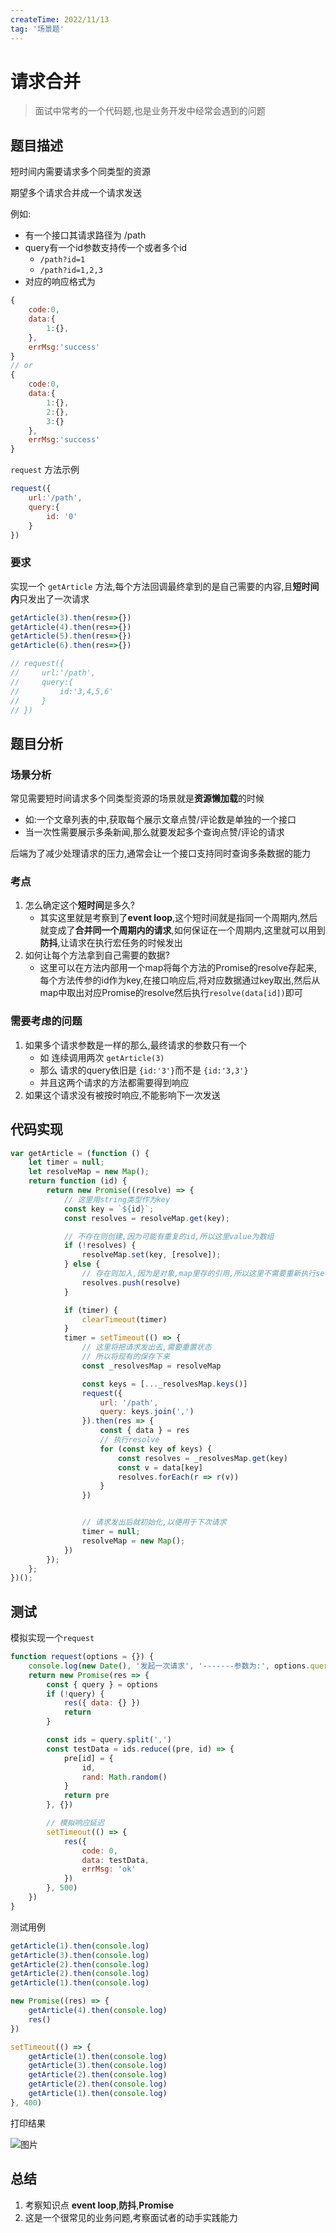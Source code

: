 ```yaml
---
createTime: 2022/11/13
tag: '场景题'
---
```

# 请求合并

> 面试中常考的一个代码题,也是业务开发中经常会遇到的问题

题目描述
----

短时间内需要请求多个同类型的资源

期望多个请求合并成一个请求发送

例如:

* 有一个接口其请求路径为 /path
* query有一个id参数支持传一个或者多个id
  * `/path?id=1`
  * `/path?id=1,2,3`
* 对应的响应格式为

```js
{
    code:0,
    data:{
        1:{},
    },
    errMsg:'success'
}
// or
{
    code:0,
    data:{
        1:{},
        2:{},
        3:{}
    },
    errMsg:'success'
}

```

`request` 方法示例

```js
request({
    url:'/path',
    query:{
        id: '0'
    }
})

```

### 要求

实现一个 `getArticle` 方法,每个方法回调最终拿到的是自己需要的内容,且**短时间内**只发出了一次请求

```js
getArticle(3).then(res=>{})
getArticle(4).then(res=>{})
getArticle(5).then(res=>{})
getArticle(6).then(res=>{})

// request({
//     url:'/path',
//     query:{
//         id:'3,4,5,6'
//     }
// })

```

题目分析
----

### 场景分析

常见需要短时间请求多个同类型资源的场景就是**资源懒加载**的时候

* 如:一个文章列表的中,获取每个展示文章点赞/评论数是单独的一个接口
* 当一次性需要展示多条新闻,那么就要发起多个查询点赞/评论的请求

后端为了减少处理请求的压力,通常会让一个接口支持同时查询多条数据的能力

### 考点

1. 怎么确定这个**短时间**是多久?
    * 其实这里就是考察到了**event loop**,这个短时间就是指同一个周期内,然后就变成了**合并同一个周期内的请求**,如何保证在一个周期内,这里就可以用到**防抖**,让请求在执行宏任务的时候发出
2. 如何让每个方法拿到自己需要的数据?
    * 这里可以在方法内部用一个map将每个方法的Promise的resolve存起来,每个方法传参的id作为key,在接口响应后,将对应数据通过key取出,然后从map中取出对应Promise的resolve然后执行`resolve(data[id])`即可

### 需要考虑的问题

1. 如果多个请求参数是一样的那么,最终请求的参数只有一个
    * 如 连续调用两次 `getArticle(3)`
    * 那么 请求的query依旧是 `{id:'3'}`而不是 `{id:'3,3'}`
    * 并且这两个请求的方法都需要得到响应
2. 如果这个请求没有被按时响应,不能影响下一次发送

代码实现
----

```js
var getArticle = (function () {
    let timer = null;
    let resolveMap = new Map();
    return function (id) {
        return new Promise((resolve) => {
            // 这里用string类型作为key
            const key = `${id}`;
            const resolves = resolveMap.get(key);

            // 不存在则创建,因为可能有重复的id,所以这里value为数组
            if (!resolves) {
                resolveMap.set(key, [resolve]);
            } else {
                // 存在则加入,因为是对象,map里存的引用,所以这里不需要重新执行set
                resolves.push(resolve)
            }

            if (timer) {
                clearTimeout(timer)
            }
            timer = setTimeout(() => {
                // 这里将把请求发出去,需要重置状态
                // 所以将现有的保存下来
                const _resolvesMap = resolveMap

                const keys = [..._resolvesMap.keys()]
                request({
                    url: '/path',
                    query: keys.join(',')
                }).then(res => {
                    const { data } = res
                    // 执行resolve
                    for (const key of keys) {
                        const resolves = _resolvesMap.get(key)
                        const v = data[key]
                        resolves.forEach(r => r(v))
                    }
                })


                // 请求发出后就初始化,以便用于下次请求
                timer = null;
                resolveMap = new Map();
            })
        });
    };
})();

```

测试
--

模拟实现一个`request`

```js
function request(options = {}) {
    console.log(new Date(), '发起一次请求', '-------参数为:', options.query)
    return new Promise(res => {
        const { query } = options
        if (!query) {
            res({ data: {} })
            return
        }

        const ids = query.split(',')
        const testData = ids.reduce((pre, id) => {
            pre[id] = {
                id,
                rand: Math.random()
            }
            return pre
        }, {})

        // 模拟响应延迟
        setTimeout(() => {
            res({
                code: 0,
                data: testData,
                errMsg: 'ok'
            })
        }, 500)
    })
}

```

测试用例

```js
getArticle(1).then(console.log)
getArticle(3).then(console.log)
getArticle(2).then(console.log)
getArticle(2).then(console.log)
getArticle(1).then(console.log)

new Promise((res) => {
    getArticle(4).then(console.log)
    res()
})

setTimeout(() => {
    getArticle(1).then(console.log)
    getArticle(3).then(console.log)
    getArticle(2).then(console.log)
    getArticle(2).then(console.log)
    getArticle(1).then(console.log)
}, 400)

```

打印结果

![图片](https://p3-juejin.byteimg.com/tos-cn-i-k3u1fbpfcp/6d4fac48b9d641e49826a7518ecd530f~tplv-k3u1fbpfcp-zoom-in-crop-mark:4536:0:0:0.image)

总结
--

1. 考察知识点 **event loop**,**防抖**,**Promise**
2. 这是一个很常见的业务问题,考察面试者的动手实践能力
